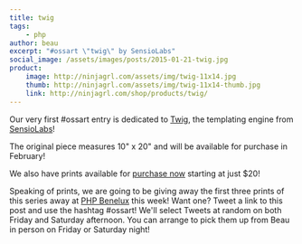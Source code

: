 ```yaml
---
title: twig
tags:
    - php
author: beau
excerpt: "#ossart \"twig\" by SensioLabs"
social_image: /assets/images/posts/2015-01-21-twig.jpg
product:
    image: http://ninjagrl.com/assets/img/twig-11x14.jpg
    thumb: http://ninjagrl.com/assets/img/twig-11x14-thumb.jpg
    link: http://ninjagrl.com/shop/products/twig/
---
```


Our very first #ossart entry is dedicated to <a href="http://twig.sensiolabs.org">Twig</a>, the templating engine from <a href="http://sensiolabs.com">SensioLabs</a>!

The original piece measures 10" x 20" and will be available for purchase in February!

We also have prints available for <a href="{{ page.product.link }}">purchase now</a> starting at just $20!

Speaking of prints, we are going to be giving away the first three prints of this series away at <a href="https://conference.phpbenelux.eu/2015/">PHP Benelux</a> this week! Want one? Tweet a link to this post and use the hashtag #ossart! We'll select Tweets at random on both Friday and Saturday afternoon. You can arrange to pick them up from Beau in person on Friday or Saturday night!
